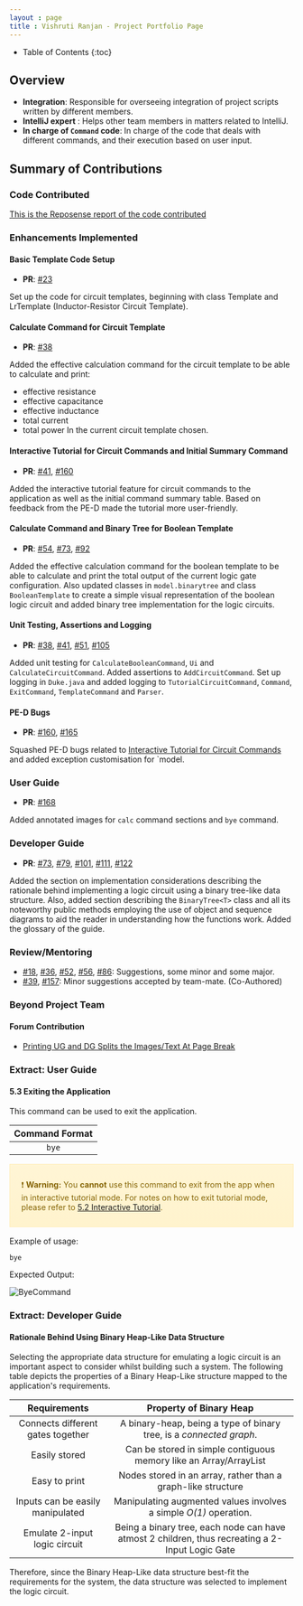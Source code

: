 ```yaml
---
layout : page
title : Vishruti Ranjan - Project Portfolio Page
---
```

<style>
.alert {
    position:relative;
    padding:.75rem 1.25rem;
    margin-bottom:1rem;
    border:1px solid transparent;
    order-radius:.25rem
}
.alert-primary {
    color:#073984;
    background-image:linear-gradient(180deg, #d6e6ff, #cfe2ff);
    border-color:#bbd6fe
}
.alert-warning {
	color: #856404;
	background-image: linear-gradient(180deg, #fff5d5, #fff3cd);
	border-color: #ffeeba
}
.alert-tip {
    color: #000000;
	background-image: linear-gradient(180deg, #DCECDC, #DCECDC);
	border-color: #DCDCDC
}
</style>
* Table of Contents
{:toc}

## Overview

* **Integration**: Responsible for overseeing integration of project scripts written by different members.
* **IntelliJ expert** : Helps other team members in matters related to IntelliJ.
* **In charge of `Command` code**: In charge of the code that deals with different commands, and their execution based on user input.

## Summary of Contributions

### Code Contributed

[This is the Reposense report of the code contributed](https://nus-cs2113-ay2021s1.github.io/tp-dashboard/#breakdown=true&search=sevenseasofbri&sort=groupTitle&sortWithin=title&since=2020-09-27&timeframe=commit&mergegroup=&groupSelect=groupByRepos&checkedFileTypes=docs~functional-code~test-code~other)

### Enhancements Implemented

#### Basic Template Code Setup
* **PR**: [#23](https://github.com/AY2021S1-CS2113T-W13-3/tp/pull/23)

Set up the code for circuit templates, beginning with class Template and LrTemplate (Inductor-Resistor Circuit Template). 

#### Calculate Command for Circuit Template
* **PR**: [#38](https://github.com/AY2021S1-CS2113T-W13-3/tp/pull/38)

Added the effective calculation command for the circuit template to be able to calculate and print:
* effective resistance
* effective capacitance
* effective inductance
* total current
* total power 
In the current circuit template chosen.

#### Interactive Tutorial for Circuit Commands and Initial Summary Command

* **PR**: [#41](https://github.com/AY2021S1-CS2113T-W13-3/tp/pull/41), [#160](https://github.com/AY2021S1-CS2113T-W13-3/tp/pull/160) 

Added the interactive tutorial feature for circuit commands to the application as well as the initial command summary table.
Based on feedback from the PE-D made the tutorial more user-friendly.

#### Calculate Command and Binary Tree for Boolean Template

* **PR**: [#54](https://github.com/AY2021S1-CS2113T-W13-3/tp/pull/54), [#73](https://github.com/AY2021S1-CS2113T-W13-3/tp/pull/73), [#92](https://github.com/AY2021S1-CS2113T-W13-3/tp/pull/92)

Added the effective calculation command for the boolean template to be able to calculate and print the total output of the current logic gate configuration.
Also updated classes in `model.binarytree` and class `BooleanTemplate` to create a simple visual representation of the boolean logic circuit and added binary tree implementation for the logic circuits. 

#### Unit Testing, Assertions and Logging

* **PR**: [#38](https://github.com/AY2021S1-CS2113T-W13-3/tp/pull/38), [#41](https://github.com/AY2021S1-CS2113T-W13-3/tp/pull/41), [#51](https://github.com/AY2021S1-CS2113T-W13-3/tp/pull/51), [#105](https://github.com/AY2021S1-CS2113T-W13-3/tp/pull/105)

Added unit testing for `CalculateBooleanCommand`, `Ui` and `CalculateCircuitCommand`.
Added assertions to `AddCircuitCommand`.
Set up logging in `Duke.java` and added logging to `TutorialCircuitCommand`, `Command`, `ExitCommand`, `TemplateCommand` and `Parser`.

#### PE-D Bugs

* **PR**: [#160](https://github.com/AY2021S1-CS2113T-W13-3/tp/pull/160), [#165](https://github.com/AY2021S1-CS2113T-W13-3/tp/pull/165)

Squashed PE-D bugs related to [Interactive Tutorial for Circuit Commands](#interactive-tutorial-for-circuit-commands-and-initial-summary-command) and added exception customisation for `model.

### User Guide

* **PR**: [#168](https://github.com/AY2021S1-CS2113T-W13-3/tp/pull/168)

Added annotated images for `calc` command sections and `bye` command.

### Developer Guide

* **PR**: [#73](https://github.com/AY2021S1-CS2113T-W13-3/tp/pull/73), [#79](https://github.com/AY2021S1-CS2113T-W13-3/tp/pull/79), [#101](https://github.com/AY2021S1-CS2113T-W13-3/tp/pull/101), [#111](https://github.com/AY2021S1-CS2113T-W13-3/tp/pull/111), [#122](https://github.com/AY2021S1-CS2113T-W13-3/tp/pull/122)

Added the section on implementation considerations describing the rationale behind implementing a logic circuit using a binary tree-like data structure.
Also, added section describing the `BinaryTree<T>` class and all its noteworthy public methods employing the use of object and sequence diagrams to aid the reader in understanding how the functions work.
Added the glossary of the guide.

### Review/Mentoring

* [#18](https://github.com/AY2021S1-CS2113T-W13-3/tp/pull/18), [#36](https://github.com/AY2021S1-CS2113T-W13-3/tp/pull/36), [#52](https://github.com/AY2021S1-CS2113T-W13-3/tp/pull/52), [#56](https://github.com/AY2021S1-CS2113T-W13-3/tp/pull/56), [#86](https://github.com/AY2021S1-CS2113T-W13-3/tp/pull/86): Suggestions, some minor and some major.
* [#39](https://github.com/AY2021S1-CS2113T-W13-3/tp/pull/39), [#157](https://github.com/AY2021S1-CS2113T-W13-3/tp/pull/157): Minor suggestions accepted by team-mate. (Co-Authored)

### Beyond Project Team

#### Forum Contribution

* [Printing UG and DG Splits the Images/Text At Page Break](https://github.com/nus-cs2113-AY2021S1/forum/issues/120)

### Extract: User Guide

#### 5.3 Exiting the Application

This command can be used to exit the application.

| Command Format | 
|:-:|
|`bye`|

<div markdown="span" class="alert alert-warning">

:exclamation: **Warning:** You **cannot** use this command to exit from the app when in interactive tutorial mode. For notes on how to exit tutorial mode, please refer to [5.2 Interactive Tutorial](#52-interactive-tutorial).

</div>

Example of usage:

`bye`

Expected Output:
<div style="page-break-after: always;">

![ByeCommand](diagrams/ByeCommand.png)

</div>

### Extract: Developer Guide

#### Rationale Behind Using Binary Heap-Like Data Structure <a name="rationale-bool"></a>
Selecting the appropriate data structure for emulating a logic circuit is an important aspect to consider whilst
building such a system. The following table depicts the properties of a Binary Heap-Like structure mapped to the 
application's requirements.

| Requirements | Property of Binary Heap |
|:----------:|:-------------:|
| Connects different gates together | A binary-heap, being a type of binary tree, is a _connected graph_. |
| Easily stored | Can be stored in simple contiguous memory like an Array/ArrayList |
| Easy to print | Nodes stored in an array, rather than a graph-like structure |
| Inputs can be easily manipulated | Manipulating augmented values involves a simple _O(1)_ operation. |
| Emulate 2-input logic circuit | Being a binary tree, each node can have atmost 2 children, thus recreating a 2-Input Logic Gate |

Therefore, since the Binary Heap-Like data structure best-fit the requirements for the system, the data structure was selected to
implement the logic circuit.
